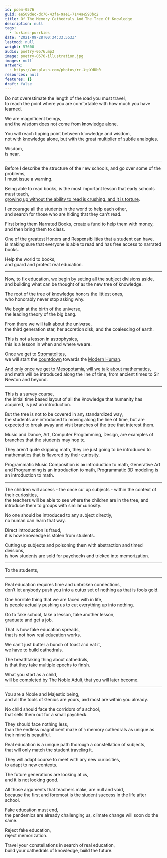```yaml
---
id: poem-0576
guid: ee509dec-dc76-43fa-9ae1-7144ae593bc2
title: Of The Memory Cathedrals And The Tree Of Knowledge
description: null
tags:
  - furkies-purrkies
date: '2021-09-28T00:34:33.553Z'
lastmod: null
weight: 57600
audio: poetry-0576.mp3
image: poetry-0576-illustration.jpg
images: null
artwork:
  - https://unsplash.com/photos/rr-3tpYdUb0
resources: null
features: {}
draft: false
---
```


Do not overestimate the length of the road you must travel,\
to reach the point where you are comfortable with how much you have learned.

We are magnificent beings,\
and the wisdom does not come from knowledge alone.

You will reach tipping point between knowledge and wisdom,\
not with knowledge alone, but with the great multiplier of subtle analogies.

Wisdom,\
is near.

---

Before I describe the structure of the new schools, and go over some of the problems,\
I must issue a warning.

Being able to read books, is the most important lesson that early schools must teach,\
[growing up without the ability to read is crushing, and it is torture](https://www.youtube.com/watch?v=TnSiL7gCs4A).

I encourage all the students in the world to help each other,\
and search for those who are hiding that they can’t read.

First bring them Narrated Books, create a fund to help them with money,\
and then bring them to class.

One of the greatest Honors and Responsibilities that a student can have,\
is making sure that everyone is able to read and has free access to narrated books.

Help the world to books,\
and guard and protect real education.

---

Now, to fix education, we begin by setting all the subject divisions aside,\
and building what can be thought of as the new tree of knowledge.

The root of the tree of knowledge honors the littlest ones,\
who honorably never stop asking why.

We begin at the birth of the universe,\
the leading theory of the big bang.

From there we will talk about the universe,\
the third generation star, her accretion disk, and the coalescing of earth.

This is not a lesson in astrophysics,\
this is a lesson in when and where we are.

Once we get to [Stromatolites](https://www.youtube.com/watch?v=N-G7IJCkyvg),\
we will start the [countdown](https://www.youtube.com/watch?v=jtNs5k2KHXU) towards the [Modern Human](https://www.youtube.com/watch?v=pkX-hLiU_r8).

[And only once we get to Mesopotamia, will we talk about mathematics](https://www.youtube.com/watch?v=SDOLka6KAqs),\
and math will be introduced along the line of time, from ancient times to Sir Newton and beyond.

---

This is a survey course,\
the initial time based layout of all the Knowledge that humanity has acquired, is just an introduction.

But the tree is not to be covered in any standardized way,\
the students are introduced to moving along the line of time, but are expected to break away and visit branches of the tree that interest them.

Music and Dance, Art, Computer Programming, Design, are examples of branches that the students may hop to.

They aren’t quite skipping math, they are just going to be introduced to mathematics that is flavored by their curiosity.

Programmatic Music Composition is an introduction to math, Generative Art and Programming is an introduction to math, Programmatic 3D modeling is an introduction to math.

---

The children will access - the once cut up subjects - within the context of their curiosities,\
the teachers will be able to see where the children are in the tree, and introduce them to groups with similar curiosity.

No one should be introduced to any subject directly,\
no human can learn that way.

Direct introduction is fraud,\
it is how knowledge is stolen from students.

Cutting up subjects and poisoning them with abstraction and timed divisions,\
is how students are sold for paychecks and tricked into memorization.

---

To the students,

---

Real education requires time and unbroken connections,\
don’t let anybody push you into a cutup set of nothing as that is fools gold.

One horrible thing that we are faced with in life,\
is people actually pushing us to cut everything up into nothing.

Go to fake school, take a lesson, take another lesson,\
graduate and get a job.

That is how fake education spreads,\
that is not how real education works.

We can’t just butter a bunch of toast and eat it,\
we have to build cathedrals.

The breathtaking thing about cathedrals,\
is that they take multiple epochs to finish.

What you start as a child,\
will be completed by The Noble Adult, that you will later become.

---

You are a Noble and Majestic being,\
and all the tools of Genius are yours, and most are within you already.

No child should face the corridors of a school,\
that sells them out for a small paycheck.

They should face nothing less,\
than the endless magnificent maze of a memory cathedrals as unique as their mind is beautiful.

Real education is a unique path thorough a constellation of subjects,\
that will only match the student traveling it.

They will adapt course to meet with any new curiosities,\
to adapt to new contexts.

The future generations are looking at us,\
and it is not looking good.

All those arguments that teachers make, are null and void,\
because the first and foremost is the student success in the life after school.

Fake education must end,\
the pandemics are already challenging us, climate change will soon do the same.

Reject fake education,\
reject memorization.

Travel your constellations in search of real education,\
build your cathedrals of knowledge, build the future.
